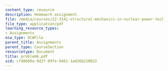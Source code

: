 ```yaml
---
content_type: resource
description: Homework assignment.
file: /media/courses/22-314j-structural-mechanics-in-nuclear-power-technology-fall-2006/cf48b09a9d2f09fe94611ad26b210022_problem6.pdf
file_type: application/pdf
learning_resource_types:
- Assignments
ocw_type: OCWFile
parent_title: Assignments
parent_type: CourseSection
resourcetype: Document
title: problem6.pdf
uid: cf48b09a-9d2f-09fe-9461-1ad26b210022
---
```

